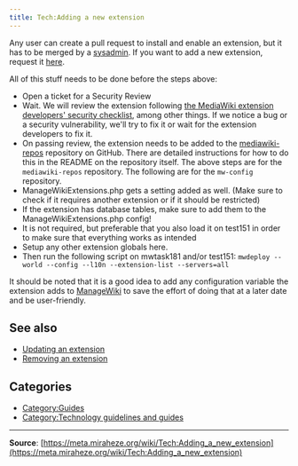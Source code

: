 ```yaml
---
title: Tech:Adding a new extension
---
```


Any user can create a pull request to install and enable an extension, but it has to be merged by a [sysadmin](https://meta.miraheze.org/wiki/Special:MyLanguage/System_administrators). If you want to add a new extension, request it [here](https://meta.miraheze.org/wiki/Special:MyLanguage/Request_features).

All of this stuff needs to be done before the steps above:

* Open a ticket for a Security Review
* Wait. We will review the extension following [the MediaWiki extension developers' security checklist](https://meta.miraheze.org/wiki/mw:Security_for_developers), among other things. If we notice a bug or a security vulnerability, we'll try to fix it or wait for the extension developers to fix it.
* On passing review, the extension needs to be added to the [mediawiki-repos](https://github.com/miraheze/mediawiki-repos) repository on GitHub. There are detailed instructions for how to do this in the README on the repository itself.
The above steps are for the `mediawiki-repos` repository. The following are for the `mw-config` repository.
* ManageWikiExtensions.php gets a setting added as well. (Make sure to check if it requires another extension or if it should be restricted)
* If the extension has database tables, make sure to add them to the ManageWikiExtensions.php config!
* It is not required, but preferable that you also load it on test151 in order to make sure that everything works as intended
* Setup any other extension globals here.
* Then run the following script on mwtask181 and/or test151: `mwdeploy --world --config --l10n --extension-list --servers=all`

It should be noted that it is a good idea to add any configuration variable the extension adds to [ManageWiki](https://meta.miraheze.org/wiki/ManageWiki) to save the effort of doing that at a later date and be user-friendly.

## See also 

* [Updating an extension](https://meta.miraheze.org/wiki/Tech:Updating_an_extension)
* [Removing an extension](/tech-docs/techremoving_an_extension)

## Categories

* [Category:Guides](https://meta.miraheze.org/wiki/Category:Guides)
* [Category:Technology guidelines and guides](https://meta.miraheze.org/wiki/Category:Technology_guidelines_and_guides)

----
**Source**: [https://meta.miraheze.org/wiki/Tech:Adding_a_new_extension](https://meta.miraheze.org/wiki/Tech:Adding_a_new_extension)